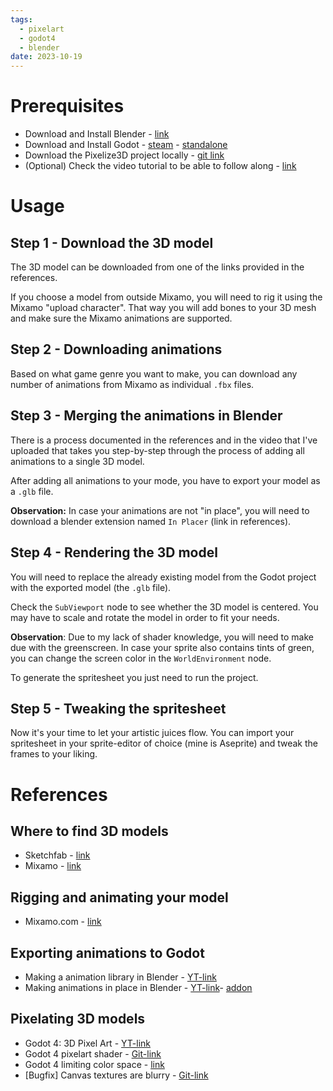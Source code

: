 ```yaml
---
tags:
  - pixelart
  - godot4
  - blender
date: 2023-10-19
---
```


# Prerequisites
- Download and Install Blender - [link](https://www.blender.org/download/)
- Download and Install Godot - [steam](https://store.steampowered.com/app/404790/Godot_Engine/) - [standalone](https://godotengine.org/download/windows/)
- Download the Pixelize3D project locally - [git link](https://github.com/GianiStatie/pixelize3d)
- (Optional) Check the video tutorial to be able to follow along - [link](https://www.youtube.com/watch?v=ez4lOfKzFbA)

# Usage

## Step 1 - Download the 3D model
The 3D model can be downloaded from one of the links provided in the references. 

If you choose a model from outside Mixamo, you will need to rig it using the Mixamo "upload character". That way you will add bones to your 3D mesh and make sure the Mixamo animations are supported.

## Step 2 - Downloading animations
Based on what game genre you want to make, you can download any number of animations from Mixamo as individual `.fbx` files.

## Step 3 - Merging the animations in Blender
There is a process documented in the references and in the video that I've uploaded that takes you step-by-step through the process of adding all animations to a single 3D model. 

After adding all animations to your mode, you have to export your model as a `.glb` file.

**Observation:** In case your animations are not "in place", you will need to download a blender extension named `In Placer` (link in references).
## Step 4 - Rendering the 3D model
You will need to replace the already existing model from the Godot project with the exported model  (the `.glb` file). 

Check the `SubViewport` node to see whether the 3D model is centered. You may have to scale and rotate the model in order to fit your needs.

**Observation**: Due to my lack of shader knowledge, you will need to make due with the greenscreen. In case your sprite also contains tints of green, you can change the screen color in the `WorldEnvironment` node.

To generate the spritesheet you just need to run the project.

## Step 5 - Tweaking the spritesheet
Now it's your time to let your artistic juices flow. You can import your spritesheet in your sprite-editor of choice (mine is Aseprite) and tweak the frames to your liking.

# References
## Where to find 3D models
- Sketchfab - [link](https://sketchfab.com)
- Mixamo - [link](https://www.mixamo.com/)

## Rigging and animating your model
- Mixamo.com - [link](www.mixamo.com)

## Exporting animations to Godot
- Making a animation library in Blender - [YT-link](https://www.youtube.com/watch?v=cetPEHgmATA)
- Making animations in place in Blender - [YT-link](https://www.youtube.com/watch?v=le7exScwwrQ)- [addon](https://fatihpehlevan.gumroad.com/l/InPlacer)

## Pixelating 3D models
- Godot 4: 3D Pixel Art - [YT-link](https://www.youtube.com/watch?v=Mg_V27arKdg)
- Godot 4 pixelart shader - [Git-link](https://github.com/leopeltola/Godot-3d-pixelart-demo)
- Godot 4 limiting color space - [link](https://ask.godotengine.org/142965/limit-games-color-palette)
- [Bugfix] Canvas textures are blurry - [Git-link](https://github.com/godotengine/godot/issues/66764)

